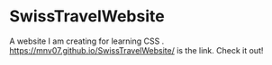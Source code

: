 # SwissTravelWebsite
A website I am creating for learning CSS .   https://mnv07.github.io/SwissTravelWebsite/ is the link. Check it out!
